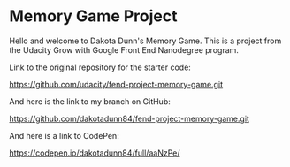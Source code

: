 # Memory Game Project

Hello and welcome to Dakota Dunn's Memory Game. This is a project from the Udacity Grow with Google Front End Nanodegree program. 

Link to the original repository for the starter code:

https://github.com/udacity/fend-project-memory-game.git

And here is the link to my branch on GitHub:

https://github.com/dakotadunn84/fend-project-memory-game.git

And here is a link to CodePen:

https://codepen.io/dakotadunn84/full/aaNzPe/